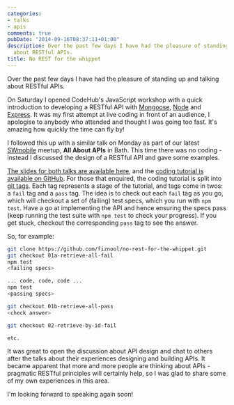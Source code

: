 ```yaml
---
categories:
- talks
- apis
comments: true
pubDate: "2014-09-16T08:37:11+01:00"
description: Over the past few days I have had the pleasure of standing up and talking
  about RESTful APIs.
title: No REST for the whippet
---
```


Over the past few days I have had the pleasure of standing up and talking about RESTful APIs.

On Saturday I opened CodeHub's JavaScript workshop with a quick introduction to developing a RESTful API with [Mongoose](http://mongoosejs.com/), [Node](http://nodejs.org/) and [Express](http://expressjs.com/). It was my first attempt at live coding in front of an audience, I apologise to anybody who attended and thought I was going too fast. It's amazing how quickly the time can fly by!

I followed this up with a similar talk on Monday as part of our latest [SWmobile](http://www.meetup.com/swmobile/) meetup, __All About APIs__ in Bath. This time there was no coding - instead I discussed the design of a RESTful API and gave some examples.

[The slides for both talks are available here](http://slides.com/fiznool/no-rest-for-the-whippet), and the [coding tutorial is available on GitHub](https://github.com/fiznool/no-rest-for-the-whippet). For those that enquired, the coding tutorial is split into [git tags](http://git-scm.com/book/en/Git-Basics-Tagging). Each tag represents a stage of the tutorial, and tags come in twos: a `fail` tag and a `pass` tag. The idea is to check out each `fail` tag as you go, which will checkout a set of (failing) test specs, which you run with `npm test`. Have a go at implementing the API and hence ensuring the specs pass (keep running the test suite with `npm test` to check your progress). If you get stuck, checkout the corresponding `pass` tag to see the answer.

So, for example:

``` bash
git clone https://github.com/fiznool/no-rest-for-the-whippet.git
git checkout 01a-retrieve-all-fail
npm test
<failing specs>

... code, code, code ...
npm test
<passing specs>

git checkout 01b-retrieve-all-pass
<check answer>

git checkout 02-retrieve-by-id-fail

etc.
```
It was great to open the discussion about API design and chat to others after the talks about their experiences designing and building APIs. It became apparent that more and more people are thinking about APIs - pragmatic RESTful principles will certainly help, so I was glad to share some of my own experiences in this area.

I'm looking forward to speaking again soon!
